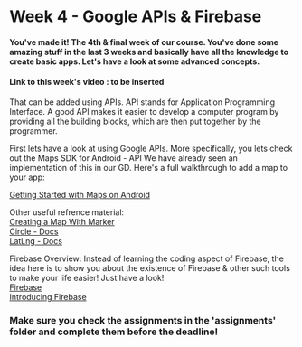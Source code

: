 # Week 4 - Google APIs & Firebase

#### You've made it! The 4th & final week of our course. You've done some amazing stuff in the last 3 weeks and basically have all the knowledge to create basic apps. Let's have a look at some advanced concepts.

#### Link to this week's video : **to be inserted**


That can be added using APIs. API stands for Application Programming Interface. A 
good API makes it easier to develop a computer program by providing all the building blocks, which are then put together by the programmer. 

First lets have a look at using Google APIs. More specifically, you lets check out the Maps SDK for Android - API
We have already seen an implementation of this in our GD. Here's a full walkthrough to add a map to your app:

[Getting Started with Maps on Android](https://developers.google.com/maps/documentation/android-sdk/start)

Other useful refrence material:<br>
[Creating a Map With Marker](https://developers.google.com/maps/documentation/android-sdk/map-with-marker)<br>
[Circle - Docs](https://developers.google.com/android/reference/com/google/android/gms/maps/model/Circle)<br>
[LatLng - Docs](https://developers.google.com/android/reference/com/google/android/gms/maps/model/LatLng)<br>

Firebase Overview:
Instead of learning the coding aspect of Firebase, the idea here is to show you about the existence of Firebase & other such tools to make your life easier! Just have a look!<br>
[Firebase](https://en.wikipedia.org/wiki/Firebase)<br>
[Introducing Firebase](https://www.youtube.com/watch?v=O17OWyx08Cg)<br>

### Make sure you check the assignments in the 'assignments' folder and complete them before the deadline!

